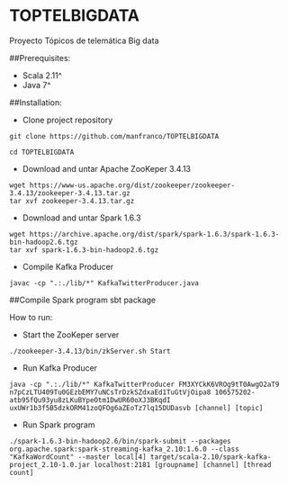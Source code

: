# TOPTELBIGDATA
Proyecto Tópicos de telemática Big data

##Prerequisites:
* Scala 2.11^
* Java 7^

##Installation:

* Clone project repository
```
git clone https://github.com/manfranco/TOPTELBIGDATA

cd TOPTELBIGDATA
```
* Download and untar Apache ZooKeper 3.4.13
```
wget https://www-us.apache.org/dist/zookeeper/zookeeper-3.4.13/zookeeper-3.4.13.tar.gz
tar xvf zookeeper-3.4.13.tar.gz
```
* Download and untar Spark 1.6.3
```
wget https://archive.apache.org/dist/spark/spark-1.6.3/spark-1.6.3-bin-hadoop2.6.tgz
tar xvf spark-1.6.3-bin-hadoop2.6.tgz
```
* Compile Kafka Producer
```
javac -cp ".:./lib/*" KafkaTwitterProducer.java
```
##Compile Spark program
sbt package

How to run:


* Start the ZooKeper server

```
./zookeeper-3.4.13/bin/zkServer.sh Start
```

* Run Kafka Producer

```
java -cp ".:./lib/*" KafkaTwitterProducer FM3XYCkK6VROg9tT0AwgO2aT9 n7pCzLTU409Tu0GEzbEMY7uNCsTrDzkSZdxaEd1TuGtVjOipa8 106575202-atb95fQu93yu8zLKuBYpeOtm1DwUR60oXJ3BKqdI uxUWr1b3f5B5dzkORM41zoQFOg6aZEoTz7lq15DUDasvb [channel] [topic]
```

* Run Spark program

```
./spark-1.6.3-bin-hadoop2.6/bin/spark-submit --packages org.apache.spark:spark-streaming-kafka_2.10:1.6.0 --class "KafkaWordCount" --master local[4] target/scala-2.10/spark-kafka-project_2.10-1.0.jar localhost:2181 [groupname] [channel] [thread count]
```
